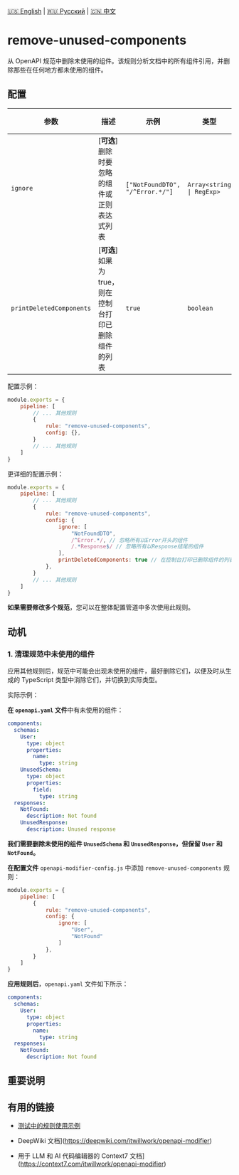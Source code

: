 [🇺🇸 English](./README.md) | [🇷🇺 Русский](./README-ru.md)  | [🇨🇳 中文](./README-zh.md)

# remove-unused-components

从 OpenAPI 规范中删除未使用的组件。该规则分析文档中的所有组件引用，并删除那些在任何地方都未使用的组件。



## 配置

| 参数    | 描述                          | 示例            | 类型              | 默认值 |
| -------- |-----------------------------------|-------------------|------------------------|-----------|
| `ignore`  | [**可选**] 删除时要忽略的组件或正则表达式列表 | `["NotFoundDTO", "/^Error.*/"]` | `Array<string \| RegExp>` | `[]` |
| `printDeletedComponents` | [**可选**] 如果为true，则在控制台打印已删除组件的列表 | `true` | `boolean` | `false` |

配置示例：

```js
module.exports = {
    pipeline: [
        // ... 其他规则
        {
            rule: "remove-unused-components",
            config: {},
        }
        // ... 其他规则
    ]
}
```

更详细的配置示例：

```js
module.exports = {
    pipeline: [
        // ... 其他规则
        {
            rule: "remove-unused-components",
            config: {
                ignore: [
                    "NotFoundDTO",
                    /^Error.*/, // 忽略所有以Error开头的组件
                    /.*Response$/ // 忽略所有以Response结尾的组件
                ],
                printDeletedComponents: true // 在控制台打印已删除组件的列表
            },
        }
        // ... 其他规则
    ]
}
```

**如果需要修改多个规范**，您可以在整体配置管道中多次使用此规则。

## 动机

<a name="custom_anchor_motivation_1"></a>
### 1. 清理规范中未使用的组件

应用其他规则后，规范中可能会出现未使用的组件，最好删除它们，以便及时从生成的 TypeScript 类型中消除它们，并切换到实际类型。

实际示例：

**在 `openapi.yaml` 文件**中有未使用的组件：

```yaml
components:
  schemas:
    User:
      type: object
      properties:
        name:
          type: string
    UnusedSchema:
      type: object
      properties:
        field:
          type: string
  responses:
    NotFound:
      description: Not found
    UnusedResponse:
      description: Unused response
```

**我们需要删除未使用的组件 `UnusedSchema` 和 `UnusedResponse`，但保留 `User` 和 `NotFound`。**

**在配置文件** `openapi-modifier-config.js` 中添加 `remove-unused-components` 规则：

```js
module.exports = {
    pipeline: [
        {
            rule: "remove-unused-components",
            config: {
                ignore: [
                    "User",
                    "NotFound"
                ]
            },
        }
    ]
}
```

**应用规则后**，`openapi.yaml` 文件如下所示：

```yaml
components:
  schemas:
    User:
      type: object
      properties:
        name:
          type: string
  responses:
    NotFound:
      description: Not found
```

## 重要说明



## 有用的链接

- [测试中的规则使用示例](./index.test.ts)  
 
- DeepWiki 文档](https://deepwiki.com/itwillwork/openapi-modifier)
- 用于 LLM 和 AI 代码编辑器的 Context7 文档](https://context7.com/itwillwork/openapi-modifier)

